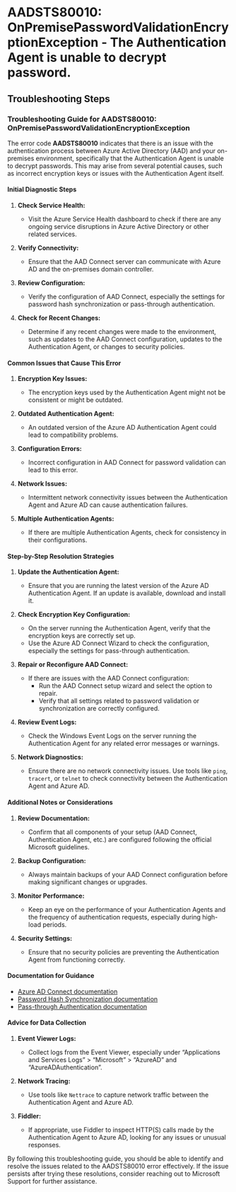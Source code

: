 
# AADSTS80010: OnPremisePasswordValidationEncryptionException - The Authentication Agent is unable to decrypt password.


## Troubleshooting Steps
### Troubleshooting Guide for AADSTS80010: OnPremisePasswordValidationEncryptionException

The error code **AADSTS80010** indicates that there is an issue with the authentication process between Azure Active Directory (AAD) and your on-premises environment, specifically that the Authentication Agent is unable to decrypt passwords. This may arise from several potential causes, such as incorrect encryption keys or issues with the Authentication Agent itself.

#### Initial Diagnostic Steps

1. **Check Service Health:** 
   - Visit the Azure Service Health dashboard to check if there are any ongoing service disruptions in Azure Active Directory or other related services.

2. **Verify Connectivity:** 
   - Ensure that the AAD Connect server can communicate with Azure AD and the on-premises domain controller.

3. **Review Configuration:**
   - Verify the configuration of AAD Connect, especially the settings for password hash synchronization or pass-through authentication.

4. **Check for Recent Changes:**
   - Determine if any recent changes were made to the environment, such as updates to the AAD Connect configuration, updates to the Authentication Agent, or changes to security policies.

#### Common Issues that Cause This Error

1. **Encryption Key Issues:**
   - The encryption keys used by the Authentication Agent might not be consistent or might be outdated.
   
2. **Outdated Authentication Agent:**
   - An outdated version of the Azure AD Authentication Agent could lead to compatibility problems.

3. **Configuration Errors:**
   - Incorrect configuration in AAD Connect for password validation can lead to this error.

4. **Network Issues:**
   - Intermittent network connectivity issues between the Authentication Agent and Azure AD can cause authentication failures.

5. **Multiple Authentication Agents:**
   - If there are multiple Authentication Agents, check for consistency in their configurations.

#### Step-by-Step Resolution Strategies

1. **Update the Authentication Agent:**
   - Ensure that you are running the latest version of the Azure AD Authentication Agent. If an update is available, download and install it.

2. **Check Encryption Key Configuration:**
   - On the server running the Authentication Agent, verify that the encryption keys are correctly set up.
   - Use the Azure AD Connect Wizard to check the configuration, especially the settings for pass-through authentication.

3. **Repair or Reconfigure AAD Connect:**
   - If there are issues with the AAD Connect configuration:
     - Run the AAD Connect setup wizard and select the option to repair.
     - Verify that all settings related to password validation or synchronization are correctly configured.

4. **Review Event Logs:**
   - Check the Windows Event Logs on the server running the Authentication Agent for any related error messages or warnings.

5. **Network Diagnostics:**
   - Ensure there are no network connectivity issues. Use tools like `ping`, `tracert`, or `telnet` to check connectivity between the Authentication Agent and Azure AD.

#### Additional Notes or Considerations

1. **Review Documentation:**
   - Confirm that all components of your setup (AAD Connect, Authentication Agent, etc.) are configured following the official Microsoft guidelines.

2. **Backup Configuration:**
   - Always maintain backups of your AAD Connect configuration before making significant changes or upgrades.

3. **Monitor Performance:**
   - Keep an eye on the performance of your Authentication Agents and the frequency of authentication requests, especially during high-load periods.

4. **Security Settings:**
   - Ensure that no security policies are preventing the Authentication Agent from functioning correctly.

#### Documentation for Guidance

- [Azure AD Connect documentation](https://docs.microsoft.com/en-us/azure/active-directory/hybrid/whatis)
- [Password Hash Synchronization documentation](https://docs.microsoft.com/en-us/azure/active-directory/hybrid/how-to-connect-password-hash-synchronization)
- [Pass-through Authentication documentation](https://docs.microsoft.com/en-us/azure/active-directory/hybrid/how-to-connect-pta)

#### Advice for Data Collection

1. **Event Viewer Logs:**
   - Collect logs from the Event Viewer, especially under “Applications and Services Logs” > “Microsoft” > “AzureAD” and “AzureADAuthentication”.

2. **Network Tracing:**
   - Use tools like `Nettrace` to capture network traffic between the Authentication Agent and Azure AD.

3. **Fiddler:**
   - If appropriate, use Fiddler to inspect HTTP(S) calls made by the Authentication Agent to Azure AD, looking for any issues or unusual responses.

By following this troubleshooting guide, you should be able to identify and resolve the issues related to the AADSTS80010 error effectively. If the issue persists after trying these resolutions, consider reaching out to Microsoft Support for further assistance.